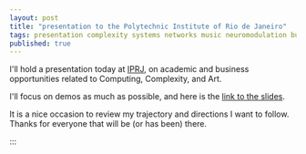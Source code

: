 ```yaml
---
layout: post
title: "presentation to the Polytechnic Institute of Rio de Janeiro"
tags: presentation complexity systems networks music neuromodulation business
published: true
---
```


I'll hold a presentation today at [IPRJ](https://www.iprj.uerj.br/),
on academic and business opportunities related to Computing, Complexity, and Art.

I'll focus on demos as much as possible, and here is the [link to the slides](https://docs.google.com/presentation/d/11exifIFcF1hazIC3CMpxvFa6xBRON4gE7l2xba-UGSI/edit?usp=sharing).

It is a nice occasion to review my trajectory and directions I want to follow.
Thanks for everyone that will be (or has been) there.

:::
